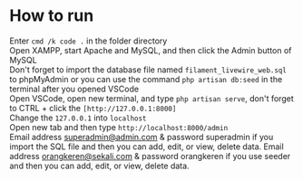 # How to run
Enter ```cmd /k code .``` in the folder directory<br>
Open XAMPP, start Apache and MySQL, and then click the Admin button of MySQL<br>
Don't forget to import the database file named ```filament_livewire_web.sql``` to phpMyAdmin or you can use the command ```php artisan db:seed``` in the terminal after you opened VSCode<br>
Open VSCode, open new terminal, and type ```php artisan serve```, don't forget to CTRL + click the ```[http://127.0.0.1:8000]```<br>
Change the ```127.0.0.1``` into ```localhost```<br>
Open new tab and then type ```http://localhost:8000/admin```<br>
Email address superadmin@admin.com & password superadmin if you import the SQL file and then you can add, edit, or view, delete data.
Email address orangkeren@sekali.com & password orangkeren if you use seeder and then you can add, edit, or view, delete data.
